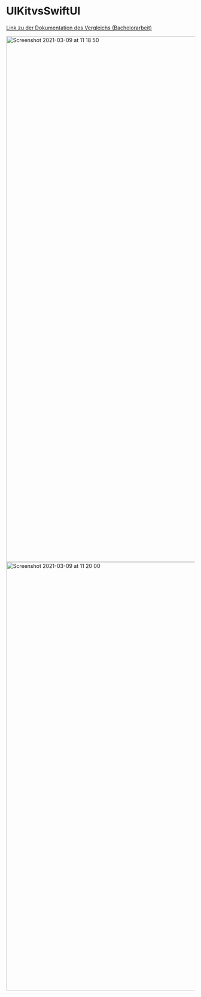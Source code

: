 # UIKitvsSwiftUI

[Link zu der Dokumentation des Vergleichs (Bachelorarbeit)](https://github.com/bschmalb/UIKitvsSwiftUI/blob/6564f906e5357a2b982d5f4774c5c96b03dd6d1a/BachelorarbeitSchmalbachBastian.pdf)

<img width="1400" alt="Screenshot 2021-03-09 at 11 18 50" src="https://user-images.githubusercontent.com/32933389/110456062-6d920500-80c9-11eb-9d28-fa18d15bcead.png">

<img width="1141" alt="Screenshot 2021-03-09 at 11 20 00" src="https://user-images.githubusercontent.com/32933389/110456066-6f5bc880-80c9-11eb-8383-c32671864a76.png">
